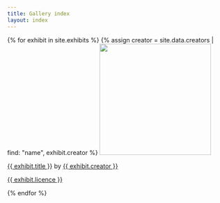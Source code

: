 ```yaml
---
title: Gallery index
layout: index
---
```


{% for exhibit in site.exhibits %}
{% assign creator = site.data.creators | find: "name", exhibit.creator %}
<a href = "{{ exhibit.url | relative_url }}"><img src="{{ exhibit.image-url }}" width = 256></a>
<p><a href = "{{ exhibit.url | relative_url }}">{{ exhibit.title }}</a> by <a href = "{{ creator.homepage }}">{{ exhibit.creator }}</a></p>
<p><a href="{{ exhibit.licence-url }}">{{ exhibit.licence }}</a></p>
{% endfor %}
